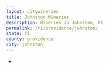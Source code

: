 ```yaml
---
layout: citywineries
title: Johnston Wineries
description: Wineries in Johnston, RI
permalink: /ri/providence/johnston/
state: ri
county: providence
city: johnston
---
```

-
